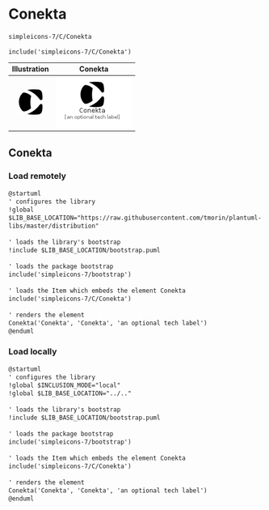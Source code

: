 # Conekta


```text
simpleicons-7/C/Conekta
```

```text
include('simpleicons-7/C/Conekta')
```



| Illustration | Conekta |
| :---: | :---: |
| ![illustration for Illustration](../../simpleicons-7/C/Conekta.png) | ![illustration for Conekta](../../simpleicons-7/C/Conekta.Local.png) |




## Conekta

### Load remotely
```plantuml
@startuml
' configures the library
!global $LIB_BASE_LOCATION="https://raw.githubusercontent.com/tmorin/plantuml-libs/master/distribution"

' loads the library's bootstrap
!include $LIB_BASE_LOCATION/bootstrap.puml

' loads the package bootstrap
include('simpleicons-7/bootstrap')

' loads the Item which embeds the element Conekta
include('simpleicons-7/C/Conekta')

' renders the element
Conekta('Conekta', 'Conekta', 'an optional tech label')
@enduml
```

### Load locally
```plantuml
@startuml
' configures the library
!global $INCLUSION_MODE="local"
!global $LIB_BASE_LOCATION="../.."

' loads the library's bootstrap
!include $LIB_BASE_LOCATION/bootstrap.puml

' loads the package bootstrap
include('simpleicons-7/bootstrap')

' loads the Item which embeds the element Conekta
include('simpleicons-7/C/Conekta')

' renders the element
Conekta('Conekta', 'Conekta', 'an optional tech label')
@enduml
```


